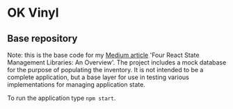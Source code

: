 # OK Vinyl
## Base repository

Note: this is the base code for my [Medium article](https://medium.com/@epaulgoble/four-react-state-management-libraries-an-overview-db3d00a0029a) 'Four React State Management Libraries: An Overview'. The project includes a mock database for the purpose of populating the inventory. It is not intended to be a complete application, but a base layer for use in testing various implementations for managing application state.

To run the application type `npm start`.
